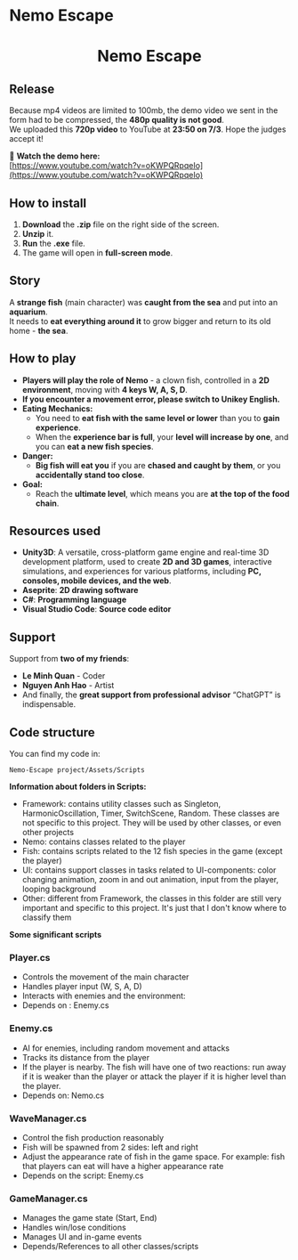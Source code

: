 # **Nemo Escape**  
<center><h1>Nemo Escape</h1></center>

## **Release**  
Because mp4 videos are limited to 100mb, the demo video we sent in the form had to be compressed, the **480p quality is not good**.  
We uploaded this **720p video** to YouTube at **23:50 on 7/3**. Hope the judges accept it!  

🎥 **Watch the demo here:**  
[https://www.youtube.com/watch?v=oKWPQRpqeIo](https://www.youtube.com/watch?v=oKWPQRpqeIo)  

## **How to install**  

1. **Download** the **.zip** file on the right side of the screen.  
2. **Unzip** it.  
3. **Run** the **.exe** file.  
4. The game will open in **full-screen mode**.  

## **Story**  
A **strange fish** (main character) was **caught from the sea** and put into an **aquarium**.  
It needs to **eat everything around it** to grow bigger and return to its old home - **the sea**.  

## **How to play**  
- **Players will play the role of Nemo** - a clown fish, controlled in a **2D environment**, moving with **4 keys W, A, S, D**.  
- **If you encounter a movement error, please switch to Unikey English.**  
- **Eating Mechanics:**  
  - You need to **eat fish with the same level or lower** than you to **gain experience**.  
  - When the **experience bar is full**, your **level will increase by one**, and you can **eat a new fish species**.  
- **Danger:**  
  - **Big fish will eat you** if you are **chased and caught by them**, or you **accidentally stand too close**.  
- **Goal:**  
  - Reach the **ultimate level**, which means you are **at the top of the food chain**.  

## **Resources used**  
- **Unity3D**: A versatile, cross-platform game engine and real-time 3D development platform, used to create **2D and 3D games**, interactive simulations, and experiences for various platforms, including **PC, consoles, mobile devices, and the web**.  
- **Aseprite**: **2D drawing software**  
- **C#**: **Programming language**  
- **Visual Studio Code**: **Source code editor**  

## **Support**  
Support from **two of my friends**:  
- **Le Minh Quan** - Coder  
- **Nguyen Anh Hao** - Artist  
- And finally, the **great support from professional advisor** “ChatGPT” is indispensable.  

## **Code structure**  
You can find my code in:  
```
Nemo-Escape project/Assets/Scripts
```

**Information about folders in Scripts:**

- Framework: contains utility classes such as Singleton, HarmonicOscillation, Timer, SwitchScene, Random. These classes are not specific to this project. They will be used by other classes, or even other projects
- Nemo: contains classes related to the player
- Fish: contains scripts related to the 12 fish species in the game (except the player)
- UI: contains support classes in tasks related to UI-components: color changing animation, zoom in and out animation, input from the player, looping background
- Other: different from Framework, the classes in this folder are still very important and specific to this project. It's just that I don't know where to classify them

**Some significant scripts**

### Player.cs  
- Controls the movement of the main character  
- Handles player input (W, S, A, D)  
- Interacts with enemies and the environment:   
- Depends on : Enemy.cs


### Enemy.cs  
- AI for enemies, including random movement and attacks  
- Tracks its distance from the player 
- If the player is nearby. The fish will have one of two reactions: run away if it is weaker than the player or attack the player if it is higher level than the player.
- Depends on: Nemo.cs

### WaveManager.cs
- Control the fish production reasonably
- Fish will be spawned from 2 sides: left and right
- Adjust the appearance rate of fish in the game space. For example: fish that players can eat will have a higher appearance rate
- Depends on the script: Enemy.cs

### GameManager.cs  
- Manages the game state (Start, End)  
- Handles win/lose conditions  
- Manages UI and in-game events  
- Depends/References to all other classes/scripts



